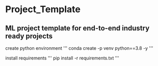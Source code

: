 # Project_Template
## ML project template for end-to-end industry ready projects


create python environment
'''
conda create -p venv python==3.8 -y
'''

install requirements
'''
pip install -r requirements.txt
'''
